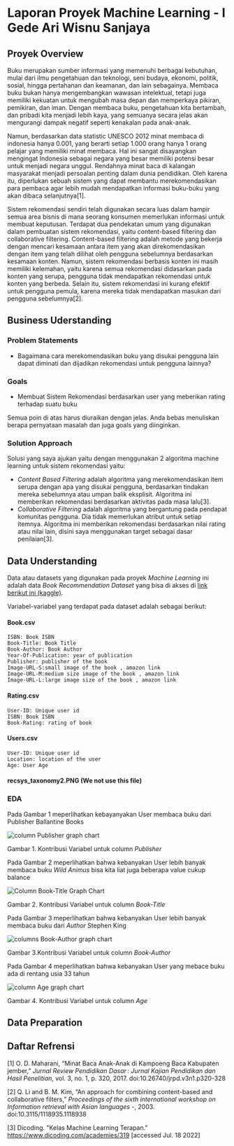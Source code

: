 # Laporan Proyek Machine Learning - I Gede Ari Wisnu Sanjaya



##  Proyek Overview

Buku merupakan sumber informasi yang memenuhi berbagai kebutuhan, mulai dari ilmu pengetahuan dan teknologi, seni budaya, ekonomi, politik, sosial, hingga pertahanan dan keamanan, dan lain sebagainya. Membaca buku bukan hanya mengembangkan wawasan intelektual, tetapi juga memiliki kekuatan untuk mengubah masa depan dan memperkaya pikiran, pemikiran, dan iman. Dengan membaca buku, pengetahuan kita bertambah, dan pribadi kita menjadi lebih kaya, yang semuanya secara jelas akan mengurangi dampak negatif seperti kenakalan pada anak-anak.

Namun, berdasarkan data statistic UNESCO 2012 minat membaca di indonesia hanya 0.001, yang berarti setiap 1.000 orang hanya 1 orang  pelajar yang memiliki minat membaca. Hal ini sangat disayangkan mengingat Indonesia sebagai negara yang besar memiliki potensi besar untuk menjadi negara unggul. Rendahnya minat baca di kalangan masyarakat menjadi persoalan penting dalam dunia pendidikan. Oleh karena itu, diperlukan sebuah sistem yang dapat membantu merekomendasikan para pembaca agar lebih mudah mendapatkan informasi buku-buku yang akan dibaca selanjutnya[1].

Sistem rekomendasi sendiri telah digunakan secara luas dalam hampir semua area bisnis di mana seorang konsumen memerlukan informasi untuk membuat keputusan. Terdapat dua pendekatan umum yang digunakan dalam pembuatan sistem rekomendasi, yaitu content-based filtering dan collaborative filtering. Content-based filtering adalah metode yang bekerja dengan mencari kesamaan antara item yang akan direkomendasikan dengan item yang telah dilihat oleh pengguna sebelumnya berdasarkan kesamaan konten. Namun, sistem rekomendasi berbasis konten ini masih memiliki kelemahan, yaitu karena semua rekomendasi didasarkan pada konten yang serupa, pengguna tidak mendapatkan rekomendasi untuk konten yang berbeda. Selain itu, sistem rekomendasi ini kurang efektif untuk pengguna pemula, karena mereka tidak mendapatkan masukan dari pengguna sebelumnya[2].

## Business Uderstanding

### Problem Statements

- Bagaimana cara merekomendasikan buku yang disukai pengguna lain dapat diminati dan dijadikan rekomendasi untuk pengguna lainnya?

### Goals

* Membuat Sistem Rekomendasi berdasarkan user yang meberikan rating terhadap suatu buku 

Semua poin di atas harus diuraikan dengan jelas. Anda bebas menuliskan berapa pernyataan masalah dan juga goals yang diinginkan.

### Solution Approach

Solusi yang saya ajukan yaitu dengan menggunakan 2 algoritma machine learning untuk sistem rekomendasi yaitu:

- _Content Based Filtering_  adalah algoritma yang merekomendasikan item serupa dengan apa yang disukai pengguna, berdasarkan tindakan mereka sebelumnya atau umpan balik eksplisit. Algoritma ini memberikan rekomendasi berdasarkan aktivitas pada masa lalu[3].
- _Collaborative Filtering_  adalah algoritma yang bergantung pada pendapat komunitas pengguna. Dia tidak memerlukan atribut untuk setiap itemnya. Algoritma ini memberikan rekomendasi berdasarkan nilai rating atau nilai lain, disini saya menggunakan target sebagai dasar penilaian[3].

## Data Understanding

Data atau datasets yang digunakan pada proyek <em> Machine Learning </em> ini adalah data _Book Recommendation Dataset_ yang bisa di akses di [link berikut ini (kaggle)](https://www.kaggle.com/datasets/arashnic/book-recommendation-dataset?select=Books.csv).

Variabel-variabel yang terdapat pada dataset adalah sebagai berikut:

#### Book.csv 

```
ISBN: Book ISBN
Book-Title: Book Title
Book-Author: Book Author
Year-Of-Publication: year of publication
Publisher: publisher of the book
Image-URL-S:small image of the book , amazon link
Image-URL-M:medium size image of the book , amazon link
Image-URL-L:large image size of the book , amazon link
```

#### Rating.csv

```
User-ID: Unique user id
ISBN: Book ISBN
Book-Rating: rating of book
```

#### Users.csv

```
User-ID: Unique user id
Location: location of the user
Age: User Age
```

#### recsys_taxonomy2.PNG (We not use this file)



### EDA

Pada Gambar 1 meperlihatkan kebayanyakan User membaca buku dari Publisher Ballantine Books

![column Publisher graph chart](https://github.com/dewisnu/laporan-dicoding/assets/63925882/d0057e08-6fe4-478d-98f9-f6835c1f428c)

Gambar 1. Kontribusi Variabel untuk column _Publisher_



Pada Gambar 2 meperlihatkan bahwa kebanyakan User lebih banyak membaca buku _Wild Animus_ bisa kita liat juga beberapa value cukup balance

![Column Book-Title Graph Chart](https://github.com/dewisnu/laporan-dicoding/assets/63925882/321dc2f7-caf3-480d-9a65-f4f5b94f44bc)

Gambar 2. Kontribusi Variabel untuk column _Book-Title_



Pada Gambar 3 meperlihatkan bahwa kebanyakan User lebih banyak membaca buku dari _Author_ Stephen King

![columns Book-Author graph chart](https://github.com/dewisnu/laporan-dicoding/assets/63925882/31569b3a-f77d-4c82-adee-77b011514bcc)

Gambar 3.Kontribusi Variabel untuk column _Book-Author_



Pada Gambar 4  meperlihatkan bahwa kebanyakan User yang mebace buku ada di rentang usia 33 tahun

![column Age graph chart](https://github.com/dewisnu/laporan-dicoding/assets/63925882/a0f6d67a-47e6-45b1-9e5d-72bf4ac0a56c)

Gambar 4. Kontribusi Variabel untuk column _Age_

## Data Preparation



## Daftar Refrensi

[1] O. D. Maharani, “Minat Baca Anak-Anak di Kampoeng Baca Kabupaten jember,” *Jurnal Review Pendidikan Dasar : Jurnal Kajian Pendidikan dan Hasil Penelitian*, vol. 3, no. 1, p. 320, 2017. doi:10.26740/jrpd.v3n1.p320-328 

[2] Q. Li and B. M. Kim, “An approach for combining content-based and collaborative filters,” *Proceedings of the sixth international workshop on Information retrieval with Asian languages -*, 2003. doi:10.3115/1118935.1118938 

[3] Dicoding. "Kelas Machine Learning Terapan." https://www.dicoding.com/academies/319 [accessed Jul. 18 2022]

